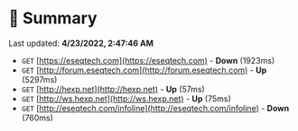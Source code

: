 # 📖 Summary
Last updated: **4/23/2022, 2:47:46 AM**

- `GET` [https://eseqtech.com](https://eseqtech.com) - **Down** (1923ms)
- `GET` [http://forum.eseqtech.com](http://forum.eseqtech.com) - **Up** (5297ms)
- `GET` [http://hexp.net](http://hexp.net) - **Up** (57ms)
- `GET` [http://ws.hexp.net](http://ws.hexp.net) - **Up** (75ms)
- `GET` [http://eseqtech.com/infoline](http://eseqtech.com/infoline) - **Down** (760ms)
